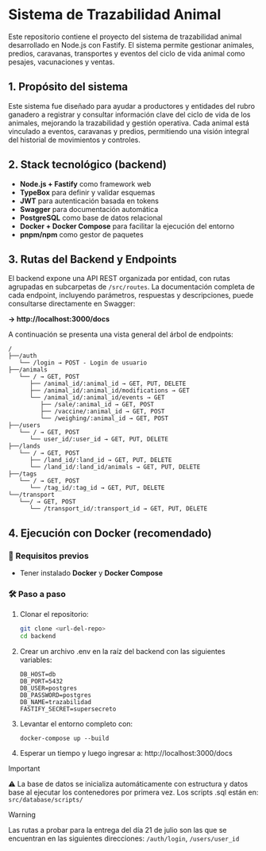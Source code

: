 # Sistema de Trazabilidad Animal

Este repositorio contiene el proyecto del sistema de trazabilidad animal desarrollado en Node.js con Fastify. El sistema permite gestionar animales, predios, caravanas, transportes y eventos del ciclo de vida animal como pesajes, vacunaciones y ventas.

## 1. Propósito del sistema

Este sistema fue diseñado para ayudar a productores y entidades del rubro ganadero a registrar y consultar información clave del ciclo de vida de los animales, mejorando la trazabilidad y gestión operativa. Cada animal está vinculado a eventos, caravanas y predios, permitiendo una visión integral del historial de movimientos y controles.

## 2. Stack tecnológico (backend)

- **Node.js + Fastify** como framework web
- **TypeBox** para definir y validar esquemas
- **JWT** para autenticación basada en tokens
- **Swagger** para documentación automática
- **PostgreSQL** como base de datos relacional
- **Docker + Docker Compose** para facilitar la ejecución del entorno
- **pnpm/npm** como gestor de paquetes

## 3. Rutas del Backend y Endpoints

El backend expone una API REST organizada por entidad, con rutas agrupadas en subcarpetas de `/src/routes`. La documentación completa de cada endpoint, incluyendo parámetros, respuestas y descripciones, puede consultarse directamente en Swagger:

**→ http://localhost:3000/docs**

A continuación se presenta una vista general del árbol de endpoints:
```
/
├──/auth
   └── /login → POST - Login de usuario
├──/animals
   └── / → GET, POST
      ├── /animal_id/:animal_id → GET, PUT, DELETE
      ├── /animal_id/:animal_id/modifications → GET
      └── /animal_id/:animal_id/events → GET
         ├── /sale/:animal_id → GET, POST
         ├── /vaccine/:animal_id → GET, POST
         └── /weighing/:animal_id → GET, POST
├──/users
   └── / → GET, POST
      └── user_id/:user_id → GET, PUT, DELETE
├──/lands
   └── / → GET, POST
      ├── /land_id/:land_id → GET, PUT, DELETE
      └── /land_id/:land_id/animals → GET, PUT, DELETE
├──/tags
   └── / → GET, POST
      └── /tag_id/:tag_id → GET, PUT, DELETE
└──/transport
   └──/ → GET, POST
      └── /transport_id/:transport_id → GET, PUT, DELETE
```

## 4. Ejecución con Docker (recomendado)

### 🐳 Requisitos previos

- Tener instalado **Docker** y **Docker Compose**

### 🛠️ Paso a paso

1. Clonar el repositorio:
   ```bash
   git clone <url-del-repo>
   cd backend
   
2. Crear un archivo .env en la raíz del backend con las siguientes variables:
   ```
   DB_HOST=db
   DB_PORT=5432
   DB_USER=postgres
   DB_PASSWORD=postgres
   DB_NAME=trazabilidad
   FASTIFY_SECRET=supersecreto
   ```

3. Levantar el entorno completo con:
   ```
   docker-compose up --build
   ```

4. Esperar un tiempo y luego ingresar a:
   http://localhost:3000/docs

>[!IMPORTANT]
>⚠️ La base de datos se inicializa automáticamente con estructura y datos base al ejecutar los contenedores por primera vez. Los scripts .sql están en: `src/database/scripts/`

>[!WARNING]
>Las rutas a probar para la entrega del día 21 de julio son las que se encuentran en las siguientes direcciones: `/auth/login`, `/users/user_id`
